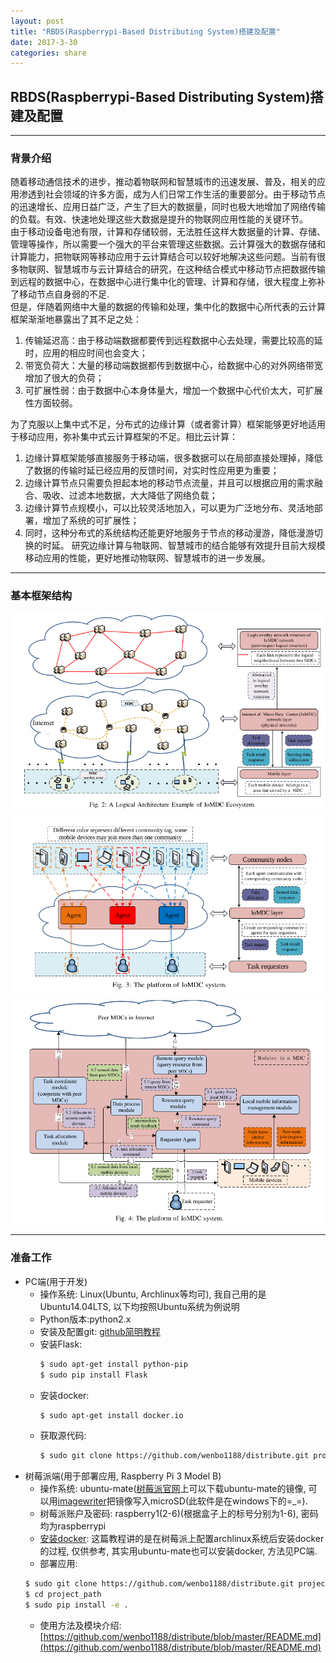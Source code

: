 ```yaml
---
layout: post
title: "RBDS(Raspberrypi-Based Distributing System)搭建及配置"
date: 2017-3-30
categories: share
---
```


## RBDS(Raspberrypi-Based Distributing System)搭建及配置 ##
----------- 
### 背景介绍 ###
随着移动通信技术的进步，推动着物联网和智慧城市的迅速发展、普及，相关的应用渗透到社会领域的许多方面，成为人们日常工作生活的重要部分。由于移动节点的迅速增长、应用日益广泛，产生了巨大的数据量，同时也极大地增加了网络传输的负载。有效、快速地处理这些大数据是提升的物联网应用性能的关键环节。  
由于移动设备电池有限，计算和存储较弱，无法胜任这样大数据量的计算、存储、管理等操作，所以需要一个强大的平台来管理这些数据。云计算强大的数据存储和计算能力，把物联网等移动应用于云计算结合可以较好地解决这些问题。当前有很多物联网、智慧城市与云计算结合的研究，在这种结合模式中移动节点把数据传输到远程的数据中心，在数据中心进行集中化的管理、计算和存储，很大程度上弥补了移动节点自身弱的不足.  
但是，伴随着网络中大量的数据的传输和处理，集中化的数据中心所代表的云计算框架渐渐地暴露出了其不足之处：  
1. 传输延迟高：由于移动端数据都要传到远程数据中心去处理，需要比较高的延时，应用的相应时间也会变大；
2. 带宽负荷大：大量的移动端数据都传到数据中心，给数据中心的对外网络带宽增加了很大的负荷；
3. 可扩展性弱：由于数据中心本身体量大，增加一个数据中心代价太大，可扩展性方面较弱。


为了克服以上集中式不足，分布式的边缘计算（或者雾计算）框架能够更好地适用于移动应用，弥补集中式云计算框架的不足。相比云计算：
1. 边缘计算框架能够直接服务于移动端，很多数据可以在局部直接处理掉，降低了数据的传输时延已经应用的反馈时间，对实时性应用更为重要；
2. 边缘计算节点只需要负担起本地的移动节点流量，并且可以根据应用的需求融合、吸收、过滤本地数据，大大降低了网络负载；
3. 边缘计算节点规模小，可以比较灵活地加入，可以更为广泛地分布、灵活地部署，增加了系统的可扩展性；
4. 同时，这种分布式的系统结构还能更好地服务于节点的移动漫游，降低漫游切换的时延。
研究边缘计算与物联网、智慧城市的结合能够有效提升目前大规模移动应用的性能，更好地推动物联网、智慧城市的进一步发展。


----------- 
### 基本框架结构 ###
![A logical Architecture Example of IoMDC](./../static/img/1.png)
![The platform of IoMDC system](./../static/img/2.png)
![The platform of IoMDC system](./../static/img/3.png)

----------- 
### 准备工作 ### 
+ PC端(用于开发) 
	* 操作系统: Linux(Ubuntu, Archlinux等均可), 我自己用的是Ubuntu14.04LTS, 以下均按照Ubuntu系统为例说明
	* Python版本:python2.x 
	* 安装及配置git: [github简明教程](http://www.runoob.com/w3cnote/git-guide.html) 
	* 安装Flask: 
		```bash 
		$ sudo apt-get install python-pip
		$ sudo pip install Flask
		``` 
	* 安装docker: 
		```bash
		$ sudo apt-get install docker.io
		``` 
	* 获取源代码: 
		```bash 
		$ sudo git clone https://github.com/wenbo1188/distribute.git project_path
		``` 
+ 树莓派端(用于部署应用, Raspberry Pi 3 Model B) 
	* 操作系统: ubuntu-mate([树莓派官网](https://www.raspberrypi.org/downloads/)上可以下载ubuntu-mate的镜像, 可以用[imagewriter](https://sourceforge.net/projects/win32diskimager/)把镜像写入microSD(此软件是在windows下的=_=).
	* 树莓派账户及密码: raspberry1(2-6)(根据盒子上的标号分别为1-6), 密码均为raspberrypi
	* [安装docker](http://hugozhu.myalert.info/2015/04/12/60-run-docker-on-raspberry-pi.html): 这篇教程讲的是在树莓派上配置archlinux系统后安装docker的过程, 仅供参考, 其实用ubuntu-mate也可以安装docker, 方法见PC端.
	* 部署应用: 
	```bash 
	$ sudo git clone https://github.com/wenbo1188/distribute.git project_path 
	$ cd project_path
	$ sudo pip install -e . 
	``` 
	* 使用方法及模块介绍:  
	[https://github.com/wenbo1188/distribute/blob/master/README.md](https://github.com/wenbo1188/distribute/blob/master/README.md)